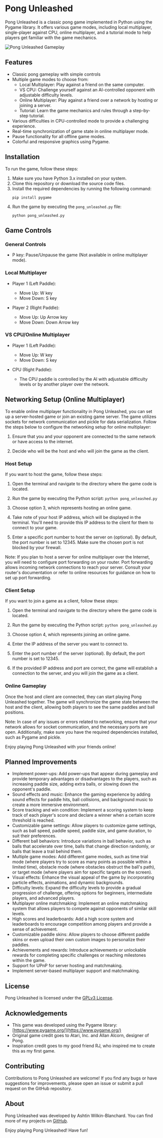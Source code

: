 # Pong Unleashed

Pong Unleashed is a classic pong game implemented in Python using the Pygame library. It offers various game modes, including local multiplayer, single-player against CPU, online multiplayer, and a tutorial mode to help players get familiar with the game mechanics.

![Pong Unleashed Gameplay](pong_unleashed.png)

## Features

- Classic pong gameplay with simple controls
- Multiple game modes to choose from:
  - Local Multiplayer: Play against a friend on the same computer.
  - VS CPU: Challenge yourself against an AI-controlled opponent with adjustable difficulty levels.
  - Online Multiplayer: Play against a friend over a network by hosting or joining a server.
  - Tutorial: Learn the game mechanics and rules through a step-by-step tutorial.
- Various difficulties in CPU-controlled mode to provide a challenging experience.
- Real-time synchronization of game state in online multiplayer mode.
- Pause functionality for all offline game modes.
- Colorful and responsive graphics using Pygame.

## Installation

To run the game, follow these steps:

1. Make sure you have Python 3.x installed on your system.
2. Clone this repository or download the source code files.
3. Install the required dependencies by running the following command:
   ```
   pip install pygame
   ```
4. Run the game by executing the `pong_unleashed.py` file:
   ```
   python pong_unleashed.py
   ```

## Game Controls

### General Controls

- P key: Pause/Unpause the game (Not available in online multiplayer mode).

### Local Multiplayer

- Player 1 (Left Paddle):
  - Move Up: W key
  - Move Down: S key

- Player 2 (Right Paddle):
  - Move Up: Up Arrow key
  - Move Down: Down Arrow key

### VS CPU/Online Multiplayer

- Player 1 (Left Paddle):
  - Move Up: W key
  - Move Down: S key

- CPU (Right Paddle):
  - The CPU paddle is controlled by the AI with adjustable difficulty levels or by another player over the network.

## Networking Setup (Online Multiplayer)

To enable online multiplayer functionality in Pong Unleashed, you can set up a server-hosted game or join an existing game server. The game utilizes sockets for network communication and pickle for data serialization. Follow the steps below to configure the networking setup for online multiplayer:

1. Ensure that you and your opponent are connected to the same network or have access to the internet.

2. Decide who will be the host and who will join the game as the client.

### Host Setup

If you want to host the game, follow these steps:

1. Open the terminal and navigate to the directory where the game code is located.

2. Run the game by executing the Python script: `python pong_unleashed.py`

3. Choose option 3, which represents hosting an online game.

4. Take note of your host IP address, which will be displayed in the terminal. You'll need to provide this IP address to the client for them to connect to your game.

5. Enter a specific port number to host the server on (optional). By default, the port number is set to 12345. Make sure the chosen port is not blocked by your firewall.

Note: If you plan to host a server for online multiplayer over the Internet, you will need to configure port forwarding on your router. Port forwarding allows incoming network connections to reach your server. Consult your router's documentation or refer to online resources for guidance on how to set up port forwarding.

### Client Setup

If you want to join a game as a client, follow these steps:

1. Open the terminal and navigate to the directory where the game code is located.

2. Run the game by executing the Python script: `python pong_unleashed.py`

3. Choose option 4, which represents joining an online game.

4. Enter the IP address of the server you want to connect to.

5. Enter the port number of the server (optional). By default, the port number is set to 12345.

6. If the provided IP address and port are correct, the game will establish a connection to the server, and you will join the game as a client.

### Online Gameplay

Once the host and client are connected, they can start playing Pong Unleashed together. The game will synchronize the game state between the host and the client, allowing both players to see the same paddles and ball positions.

Note: In case of any issues or errors related to networking, ensure that your network allows for socket communication, and the necessary ports are open. Additionally, make sure you have the required dependencies installed, such as Pygame and pickle.

Enjoy playing Pong Unleashed with your friends online!

## Planned Improvements

- Implement power-ups: Add power-ups that appear during gameplay and provide temporary advantages or disadvantages to the players, such as increasing paddle size, adding extra balls, or slowing down the opponent's paddle.
- Sound effects and music: Enhance the gaming experience by adding sound effects for paddle hits, ball collisions, and background music to create a more immersive environment.
- Score tracking and win condition: Implement a scoring system to keep track of each player's score and declare a winner when a certain score threshold is reached.
- Customizable game settings: Allow players to customize game settings, such as ball speed, paddle speed, paddle size, and game duration, to suit their preferences.
- Different ball behaviors: Introduce variations in ball behavior, such as balls that accelerate over time, balls that change direction randomly, or balls that leave a trail behind them.
- Multiple game modes: Add different game modes, such as time trial mode (where players try to score as many points as possible within a limited time), obstacle mode (where obstacles obstruct the ball's path), or target mode (where players aim for specific targets on the screen).
- Visual effects: Enhance the visual appeal of the game by incorporating particle effects, animations, and dynamic backgrounds.
- Difficulty levels: Expand the difficulty levels to provide a gradual progression of challenge, offering options for beginners, intermediate players, and advanced players.
- Multiplayer online matchmaking: Implement an online matchmaking system that allows players to compete against opponents of similar skill levels.
- High scores and leaderboards: Add a high score system and leaderboards to encourage competition among players and provide a sense of achievement.
- Customizable paddle skins: Allow players to choose different paddle skins or even upload their own custom images to personalize their paddles.
- Achievements and rewards: Introduce achievements or unlockable rewards for completing specific challenges or reaching milestones within the game.
- Support for UPnP for server hosting and matchmaking.
- Implement server-based multiplayer support and matchmaking.

## License

Pong Unleashed is licensed under the [GPLv3 License](LICENSE).

## Acknowledgements

- This game was developed using the Pygame library: [https://www.pygame.org/](https://www.pygame.org/)
- Original game credit goes to Atari, Inc. and Allan Alcorn, designer of Pong.
- Inspiration credit goes to my good friend RJ, who inspired me to create this as my first game.

## Contributing

Contributions to Pong Unleashed are welcome! If you find any bugs or have suggestions for improvements, please open an issue or submit a pull request on the GitHub repository.

## About

Pong Unleashed was developed by Ashtin Wilkin-Blanchard. You can find more of my projects on [GitHub](https://github.com/SlammingProgamming).

Enjoy playing Pong Unleashed! Have fun!
